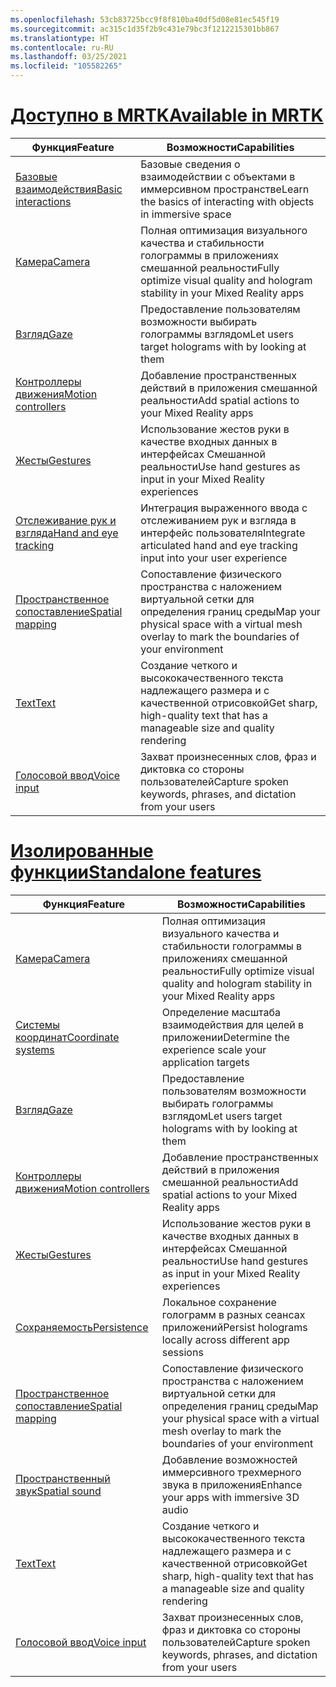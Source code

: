 ```yaml
---
ms.openlocfilehash: 53cb83725bcc9f8f810ba40df5d08e81ec545f19
ms.sourcegitcommit: ac315c1d35f2b9c431e79bc3f1212215301bb867
ms.translationtype: HT
ms.contentlocale: ru-RU
ms.lasthandoff: 03/25/2021
ms.locfileid: "105582265"
---
```

# <a name="available-in-mrtk"></a>[<span data-ttu-id="33de4-101">Доступно в MRTK</span><span class="sxs-lookup"><span data-stu-id="33de4-101">Available in MRTK</span></span>](#tab/mrtk)

|  <span data-ttu-id="33de4-102">Функция</span><span class="sxs-lookup"><span data-stu-id="33de4-102">Feature</span></span>  |  <span data-ttu-id="33de4-103">Возможности</span><span class="sxs-lookup"><span data-stu-id="33de4-103">Capabilities</span></span>  |
| --- | --- |
| [<span data-ttu-id="33de4-104">Базовые взаимодействия</span><span class="sxs-lookup"><span data-stu-id="33de4-104">Basic interactions</span></span>](../../out-of-scope/mrtk-101.md) | <span data-ttu-id="33de4-105">Базовые сведения о взаимодействии с объектами в иммерсивном пространстве</span><span class="sxs-lookup"><span data-stu-id="33de4-105">Learn the basics of interacting with objects in immersive space</span></span> |
| [<span data-ttu-id="33de4-106">Камера</span><span class="sxs-lookup"><span data-stu-id="33de4-106">Camera</span></span>](../unity/camera-in-unity.md) | <span data-ttu-id="33de4-107">Полная оптимизация визуального качества и стабильности голограммы в приложениях смешанной реальности</span><span class="sxs-lookup"><span data-stu-id="33de4-107">Fully optimize visual quality and hologram stability in your Mixed Reality apps</span></span> |
| [<span data-ttu-id="33de4-108">Взгляд</span><span class="sxs-lookup"><span data-stu-id="33de4-108">Gaze</span></span>](../unity/gaze-in-unity.md) | <span data-ttu-id="33de4-109">Предоставление пользователям возможности выбирать голограммы взглядом</span><span class="sxs-lookup"><span data-stu-id="33de4-109">Let users target holograms with by looking at them</span></span> |
| [<span data-ttu-id="33de4-110">Контроллеры движения</span><span class="sxs-lookup"><span data-stu-id="33de4-110">Motion controllers</span></span>](../unity/motion-controllers-in-unity.md) | <span data-ttu-id="33de4-111">Добавление пространственных действий в приложения смешанной реальности</span><span class="sxs-lookup"><span data-stu-id="33de4-111">Add spatial actions to your Mixed Reality apps</span></span> |
| [<span data-ttu-id="33de4-112">Жесты</span><span class="sxs-lookup"><span data-stu-id="33de4-112">Gestures</span></span>](../unity/gestures-in-unity.md) | <span data-ttu-id="33de4-113">Использование жестов руки в качестве входных данных в интерфейсах Смешанной реальности</span><span class="sxs-lookup"><span data-stu-id="33de4-113">Use hand gestures as input in your Mixed Reality experiences</span></span> |
| [<span data-ttu-id="33de4-114">Отслеживание рук и взгляда</span><span class="sxs-lookup"><span data-stu-id="33de4-114">Hand and eye tracking</span></span>](../unity/hand-eye-in-unity.md) | <span data-ttu-id="33de4-115">Интеграция выраженного ввода с отслеживанием рук и взгляда в интерфейс пользователя</span><span class="sxs-lookup"><span data-stu-id="33de4-115">Integrate articulated hand and eye tracking input into your user experience</span></span> |
| [<span data-ttu-id="33de4-116">Пространственное сопоставление</span><span class="sxs-lookup"><span data-stu-id="33de4-116">Spatial mapping</span></span>](../unity/spatial-mapping-in-unity.md) | <span data-ttu-id="33de4-117">Сопоставление физического пространства с наложением виртуальной сетки для определения границ среды</span><span class="sxs-lookup"><span data-stu-id="33de4-117">Map your physical space with a virtual mesh overlay to mark the boundaries of your environment</span></span> |
| [<span data-ttu-id="33de4-118">Text</span><span class="sxs-lookup"><span data-stu-id="33de4-118">Text</span></span>](../unity/text-in-unity.md) | <span data-ttu-id="33de4-119">Создание четкого и высококачественного текста надлежащего размера и с качественной отрисовкой</span><span class="sxs-lookup"><span data-stu-id="33de4-119">Get sharp, high-quality text that has a manageable size and quality rendering</span></span> |
| [<span data-ttu-id="33de4-120">Голосовой ввод</span><span class="sxs-lookup"><span data-stu-id="33de4-120">Voice input</span></span>](../unity/voice-input-in-unity.md) | <span data-ttu-id="33de4-121">Захват произнесенных слов, фраз и диктовка со стороны пользователей</span><span class="sxs-lookup"><span data-stu-id="33de4-121">Capture spoken keywords, phrases, and dictation from your users</span></span>|

# <a name="standalone-features"></a>[<span data-ttu-id="33de4-122">Изолированные функции</span><span class="sxs-lookup"><span data-stu-id="33de4-122">Standalone features</span></span>](#tab/standalone)

|  <span data-ttu-id="33de4-123">Функция</span><span class="sxs-lookup"><span data-stu-id="33de4-123">Feature</span></span>  |  <span data-ttu-id="33de4-124">Возможности</span><span class="sxs-lookup"><span data-stu-id="33de4-124">Capabilities</span></span>  |
| --- | --- |
| [<span data-ttu-id="33de4-125">Камера</span><span class="sxs-lookup"><span data-stu-id="33de4-125">Camera</span></span>](../unity/camera-in-unity.md) | <span data-ttu-id="33de4-126">Полная оптимизация визуального качества и стабильности голограммы в приложениях смешанной реальности</span><span class="sxs-lookup"><span data-stu-id="33de4-126">Fully optimize visual quality and hologram stability in your Mixed Reality apps</span></span> |
| [<span data-ttu-id="33de4-127">Системы координат</span><span class="sxs-lookup"><span data-stu-id="33de4-127">Coordinate systems</span></span>](../unity/coordinate-systems-in-unity.md) | <span data-ttu-id="33de4-128">Определение масштаба взаимодействия для целей в приложении</span><span class="sxs-lookup"><span data-stu-id="33de4-128">Determine the experience scale your application targets</span></span> |
| [<span data-ttu-id="33de4-129">Взгляд</span><span class="sxs-lookup"><span data-stu-id="33de4-129">Gaze</span></span>](../unity/gaze-in-unity.md) | <span data-ttu-id="33de4-130">Предоставление пользователям возможности выбирать голограммы взглядом</span><span class="sxs-lookup"><span data-stu-id="33de4-130">Let users target holograms with by looking at them</span></span> |
| [<span data-ttu-id="33de4-131">Контроллеры движения</span><span class="sxs-lookup"><span data-stu-id="33de4-131">Motion controllers</span></span>](../unity/motion-controllers-in-unity.md) | <span data-ttu-id="33de4-132">Добавление пространственных действий в приложения смешанной реальности</span><span class="sxs-lookup"><span data-stu-id="33de4-132">Add spatial actions to your Mixed Reality apps</span></span> |
| [<span data-ttu-id="33de4-133">Жесты</span><span class="sxs-lookup"><span data-stu-id="33de4-133">Gestures</span></span>](../unity/gestures-in-unity.md) | <span data-ttu-id="33de4-134">Использование жестов руки в качестве входных данных в интерфейсах Смешанной реальности</span><span class="sxs-lookup"><span data-stu-id="33de4-134">Use hand gestures as input in your Mixed Reality experiences</span></span> |
| [<span data-ttu-id="33de4-135">Сохраняемость</span><span class="sxs-lookup"><span data-stu-id="33de4-135">Persistence</span></span>](../unity/persistence-in-unity.md) | <span data-ttu-id="33de4-136">Локальное сохранение голограмм в разных сеансах приложений</span><span class="sxs-lookup"><span data-stu-id="33de4-136">Persist holograms locally across different app sessions</span></span> |
| [<span data-ttu-id="33de4-137">Пространственное сопоставление</span><span class="sxs-lookup"><span data-stu-id="33de4-137">Spatial mapping</span></span>](../unity/spatial-mapping-in-unity.md) | <span data-ttu-id="33de4-138">Сопоставление физического пространства с наложением виртуальной сетки для определения границ среды</span><span class="sxs-lookup"><span data-stu-id="33de4-138">Map your physical space with a virtual mesh overlay to mark the boundaries of your environment</span></span> |
| [<span data-ttu-id="33de4-139">Пространственный звук</span><span class="sxs-lookup"><span data-stu-id="33de4-139">Spatial sound</span></span>](../unity/spatial-sound-in-unity.md) | <span data-ttu-id="33de4-140">Добавление возможностей иммерсивного трехмерного звука в приложения</span><span class="sxs-lookup"><span data-stu-id="33de4-140">Enhance your apps with immersive 3D audio</span></span> |
| [<span data-ttu-id="33de4-141">Text</span><span class="sxs-lookup"><span data-stu-id="33de4-141">Text</span></span>](../unity/text-in-unity.md) | <span data-ttu-id="33de4-142">Создание четкого и высококачественного текста надлежащего размера и с качественной отрисовкой</span><span class="sxs-lookup"><span data-stu-id="33de4-142">Get sharp, high-quality text that has a manageable size and quality rendering</span></span> |
| [<span data-ttu-id="33de4-143">Голосовой ввод</span><span class="sxs-lookup"><span data-stu-id="33de4-143">Voice input</span></span>](../unity/voice-input-in-unity.md) | <span data-ttu-id="33de4-144">Захват произнесенных слов, фраз и диктовка со стороны пользователей</span><span class="sxs-lookup"><span data-stu-id="33de4-144">Capture spoken keywords, phrases, and dictation from your users</span></span>|